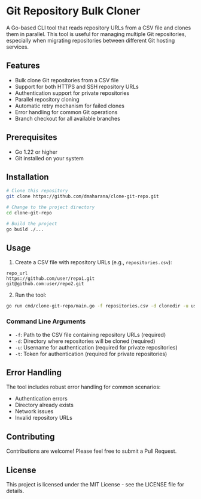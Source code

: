 # Git Repository Bulk Cloner

A Go-based CLI tool that reads repository URLs from a CSV file and clones them in parallel. This tool is useful for managing multiple Git repositories, especially when migrating repositories between different Git hosting services.

## Features

- Bulk clone Git repositories from a CSV file
- Support for both HTTPS and SSH repository URLs
- Authentication support for private repositories
- Parallel repository cloning
- Automatic retry mechanism for failed clones
- Error handling for common Git operations
- Branch checkout for all available branches

## Prerequisites

- Go 1.22 or higher
- Git installed on your system

## Installation

```bash
# Clone this repository
git clone https://github.com/dmaharana/clone-git-repo.git

# Change to the project directory
cd clone-git-repo

# Build the project
go build ./...
```

## Usage

1. Create a CSV file with repository URLs (e.g., `repositories.csv`):
```csv
repo_url
https://github.com/user/repo1.git
git@github.com:user/repo2.git
```

2. Run the tool:
```bash
go run cmd/clone-git-repo/main.go -f repositories.csv -d clonedir -u username -t token
```

### Command Line Arguments

- `-f`: Path to the CSV file containing repository URLs (required)
- `-d`: Directory where repositories will be cloned (required)
- `-u`: Username for authentication (required for private repositories)
- `-t`: Token for authentication (required for private repositories)

## Error Handling

The tool includes robust error handling for common scenarios:
- Authentication errors
- Directory already exists
- Network issues
- Invalid repository URLs

## Contributing

Contributions are welcome! Please feel free to submit a Pull Request.

## License

This project is licensed under the MIT License - see the LICENSE file for details.
